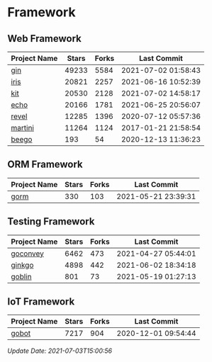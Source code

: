 # Framework

## Web Framework
| Project Name | Stars | Forks | Last Commit |
| ------------ | ----- | ----- | ----------- |
| [gin](https://github.com/gin-gonic/gin) | 49233 | 5584 | 2021-07-02 01:58:43 |
| [iris](https://github.com/kataras/iris) | 20821 | 2257 | 2021-06-16 10:52:39 |
| [kit](https://github.com/go-kit/kit) | 20530 | 2128 | 2021-07-02 14:58:17 |
| [echo](https://github.com/labstack/echo) | 20166 | 1781 | 2021-06-25 20:56:07 |
| [revel](https://github.com/revel/revel) | 12285 | 1396 | 2020-07-12 05:57:36 |
| [martini](https://github.com/go-martini/martini) | 11264 | 1124 | 2017-01-21 21:58:54 |
| [beego](https://github.com/astaxie/beego) | 193 | 54 | 2020-12-13 11:36:23 |

## ORM Framework
| Project Name | Stars | Forks | Last Commit |
| ------------ | ----- | ----- | ----------- |
| [gorm](https://github.com/jinzhu/gorm) | 330 | 103 | 2021-05-21 23:39:31 |

## Testing Framework
| Project Name | Stars | Forks | Last Commit |
| ------------ | ----- | ----- | ----------- |
| [goconvey](https://github.com/smartystreets/goconvey) | 6462 | 473 | 2021-04-27 05:44:01 |
| [ginkgo](https://github.com/onsi/ginkgo) | 4898 | 442 | 2021-06-02 18:34:18 |
| [goblin](https://github.com/franela/goblin) | 801 | 73 | 2021-05-19 01:27:13 |

## IoT Framework
| Project Name | Stars | Forks | Last Commit |
| ------------ | ----- | ----- | ----------- |
| [gobot](https://github.com/hybridgroup/gobot) | 7217 | 904 | 2020-12-01 09:54:44 |

*Update Date: 2021-07-03T15:00:56*